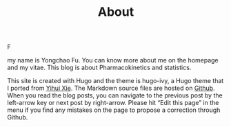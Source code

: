 ﻿---
title: "About"
slug: "en/about"
---
F

my name is Yongchao Fu. You can know more about me on the homepage and my vitae.
This blog is about Pharmacokinetics and statistics.

This site is created with Hugo and the theme is hugo-ivy, a Hugo theme that I ported from [Yihui Xie](https://yihui.name).
The Markdown source files are hosted on [Github](https://github.com/s0521/Phoenix).
When you read the blog posts, you can navigate to the previous post by the left-arrow key or next post by right-arrow.
Please hit “Edit this page” in the menu if you find any mistakes on the page to propose a correction through Github.